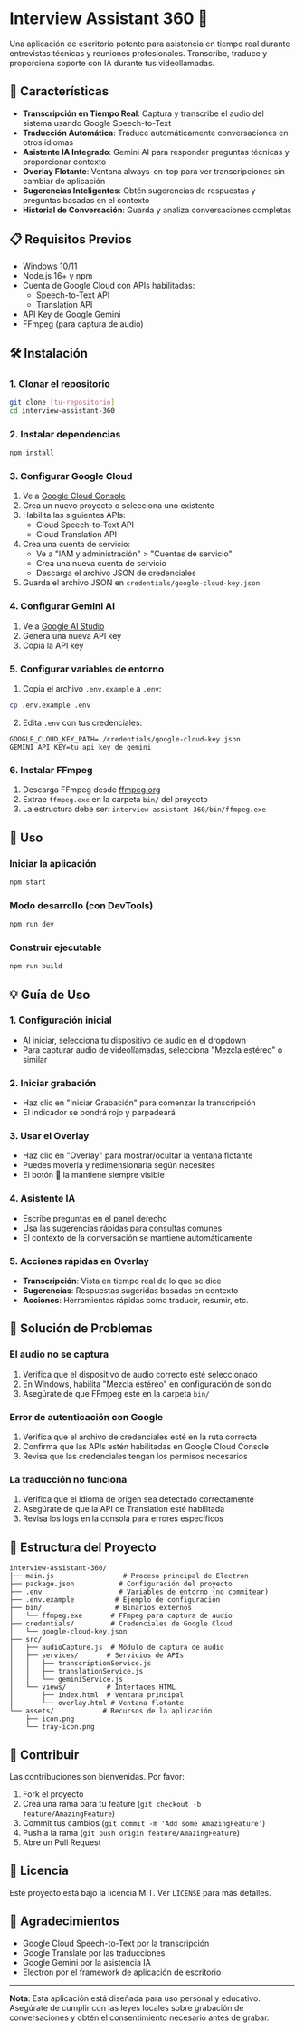 # Interview Assistant 360 🎤

Una aplicación de escritorio potente para asistencia en tiempo real durante entrevistas técnicas y reuniones profesionales. Transcribe, traduce y proporciona soporte con IA durante tus videollamadas.

## 🚀 Características

- **Transcripción en Tiempo Real**: Captura y transcribe el audio del sistema usando Google Speech-to-Text
- **Traducción Automática**: Traduce automáticamente conversaciones en otros idiomas
- **Asistente IA Integrado**: Gemini AI para responder preguntas técnicas y proporcionar contexto
- **Overlay Flotante**: Ventana always-on-top para ver transcripciones sin cambiar de aplicación
- **Sugerencias Inteligentes**: Obtén sugerencias de respuestas y preguntas basadas en el contexto
- **Historial de Conversación**: Guarda y analiza conversaciones completas

## 📋 Requisitos Previos

- Windows 10/11
- Node.js 16+ y npm
- Cuenta de Google Cloud con APIs habilitadas:
  - Speech-to-Text API
  - Translation API
- API Key de Google Gemini
- FFmpeg (para captura de audio)

## 🛠️ Instalación

### 1. Clonar el repositorio
```bash
git clone [tu-repositorio]
cd interview-assistant-360
```

### 2. Instalar dependencias
```bash
npm install
```

### 3. Configurar Google Cloud

1. Ve a [Google Cloud Console](https://console.cloud.google.com/)
2. Crea un nuevo proyecto o selecciona uno existente
3. Habilita las siguientes APIs:
   - Cloud Speech-to-Text API
   - Cloud Translation API
4. Crea una cuenta de servicio:
   - Ve a "IAM y administración" > "Cuentas de servicio"
   - Crea una nueva cuenta de servicio
   - Descarga el archivo JSON de credenciales
5. Guarda el archivo JSON en `credentials/google-cloud-key.json`

### 4. Configurar Gemini AI

1. Ve a [Google AI Studio](https://makersuite.google.com/app/apikey)
2. Genera una nueva API key
3. Copia la API key

### 5. Configurar variables de entorno

1. Copia el archivo `.env.example` a `.env`:
```bash
cp .env.example .env
```

2. Edita `.env` con tus credenciales:
```env
GOOGLE_CLOUD_KEY_PATH=./credentials/google-cloud-key.json
GEMINI_API_KEY=tu_api_key_de_gemini
```

### 6. Instalar FFmpeg

1. Descarga FFmpeg desde [ffmpeg.org](https://ffmpeg.org/download.html)
2. Extrae `ffmpeg.exe` en la carpeta `bin/` del proyecto
3. La estructura debe ser: `interview-assistant-360/bin/ffmpeg.exe`

## 🚀 Uso

### Iniciar la aplicación
```bash
npm start
```

### Modo desarrollo (con DevTools)
```bash
npm run dev
```

### Construir ejecutable
```bash
npm run build
```

## 💡 Guía de Uso

### 1. Configuración inicial
- Al iniciar, selecciona tu dispositivo de audio en el dropdown
- Para capturar audio de videollamadas, selecciona "Mezcla estéreo" o similar

### 2. Iniciar grabación
- Haz clic en "Iniciar Grabación" para comenzar la transcripción
- El indicador se pondrá rojo y parpadeará

### 3. Usar el Overlay
- Haz clic en "Overlay" para mostrar/ocultar la ventana flotante
- Puedes moverla y redimensionarla según necesites
- El botón 📌 la mantiene siempre visible

### 4. Asistente IA
- Escribe preguntas en el panel derecho
- Usa las sugerencias rápidas para consultas comunes
- El contexto de la conversación se mantiene automáticamente

### 5. Acciones rápidas en Overlay
- **Transcripción**: Vista en tiempo real de lo que se dice
- **Sugerencias**: Respuestas sugeridas basadas en contexto
- **Acciones**: Herramientas rápidas como traducir, resumir, etc.

## 🔧 Solución de Problemas

### El audio no se captura
1. Verifica que el dispositivo de audio correcto esté seleccionado
2. En Windows, habilita "Mezcla estéreo" en configuración de sonido
3. Asegúrate de que FFmpeg esté en la carpeta `bin/`

### Error de autenticación con Google
1. Verifica que el archivo de credenciales esté en la ruta correcta
2. Confirma que las APIs estén habilitadas en Google Cloud Console
3. Revisa que las credenciales tengan los permisos necesarios

### La traducción no funciona
1. Verifica que el idioma de origen sea detectado correctamente
2. Asegúrate de que la API de Translation esté habilitada
3. Revisa los logs en la consola para errores específicos

## 📁 Estructura del Proyecto

```
interview-assistant-360/
├── main.js                 # Proceso principal de Electron
├── package.json           # Configuración del proyecto
├── .env                   # Variables de entorno (no commitear)
├── .env.example          # Ejemplo de configuración
├── bin/                  # Binarios externos
│   └── ffmpeg.exe       # FFmpeg para captura de audio
├── credentials/         # Credenciales de Google Cloud
│   └── google-cloud-key.json
├── src/
│   ├── audioCapture.js  # Módulo de captura de audio
│   ├── services/       # Servicios de APIs
│   │   ├── transcriptionService.js
│   │   ├── translationService.js
│   │   └── geminiService.js
│   └── views/          # Interfaces HTML
│       ├── index.html  # Ventana principal
│       └── overlay.html # Ventana flotante
└── assets/            # Recursos de la aplicación
    ├── icon.png
    └── tray-icon.png
```

## 🤝 Contribuir

Las contribuciones son bienvenidas. Por favor:

1. Fork el proyecto
2. Crea una rama para tu feature (`git checkout -b feature/AmazingFeature`)
3. Commit tus cambios (`git commit -m 'Add some AmazingFeature'`)
4. Push a la rama (`git push origin feature/AmazingFeature`)
5. Abre un Pull Request

## 📝 Licencia

Este proyecto está bajo la licencia MIT. Ver `LICENSE` para más detalles.

## 🙏 Agradecimientos

- Google Cloud Speech-to-Text por la transcripción
- Google Translate por las traducciones
- Google Gemini por la asistencia IA
- Electron por el framework de aplicación de escritorio

---

**Nota**: Esta aplicación está diseñada para uso personal y educativo. Asegúrate de cumplir con las leyes locales sobre grabación de conversaciones y obtén el consentimiento necesario antes de grabar.